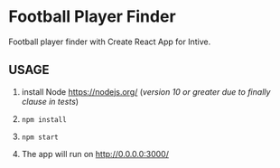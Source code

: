 # Football Player Finder

Football player finder with Create React App for Intive.

## USAGE

1. install Node https://nodejs.org/ (_version 10 or greater due to finally clause in tests_)

2. `npm install`

3. `npm start`

4. The app will run on http://0.0.0.0:3000/
